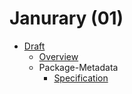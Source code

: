 # Janurary (01)

- [Draft](01/README.md)
  - [Overview](01/Overview.md)
  - Package-Metadata
    - [Specification](01/PackageMetaData/README.md)
